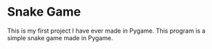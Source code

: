 # Snake Game

This is my first project I have ever made in Pygame. This program is a simple snake game made in Pygame.
